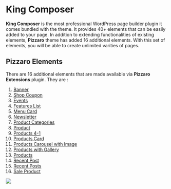 # King Composer

**King Composer**  is the most professional WordPress page builder plugin it comes bundled with the theme. It provides 40+ elements that can be easily added to your page. In addition to extending functionalities of existing elements, **Pizzaro** theme has added 16 additional elements. With this set of elements, you will be able to create unlimited varities of pages.

## Pizzaro Elements

There are 16 additional elements that are made available via **Pizzaro Extensions** plugin. They are :

1. [Banner](banner.md)
2. [Shop Coupon](shop_coupon.md)
3. [Events](events.md)
4. [Features List](features_list.md)
5. [Menu Card](menu_card.md)
6. [Newsletter](newsletter.md)
7. [Product Categories](product_categories.md)
8. [Product](product.md)
9. [Products 4-1](products_4-1.md)
10. [Products Card](products_card.md)
11. [Products Carousel with Image](products_carousel_with_image.md)
12. [Products with Gallery](products_with_gallery.md)
13. [Products](products.md)
14. [Recent Post](recent_post.md)
15. [Recent Posts](recent_posts.md)
16. [Sale Product](sale_product.md)


![](http://transvelo.github.io/docs/pizzaro/images/kc-elements.png)
